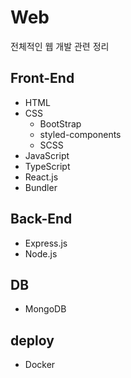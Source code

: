 # Web 
전체적인 웹 개발 관련 정리

## Front-End
- HTML
- CSS
  - BootStrap
  - styled-components
  - SCSS
- JavaScript
- TypeScript
- React.js
- Bundler

## Back-End
- Express.js
- Node.js

## DB
- MongoDB

## deploy
- Docker
